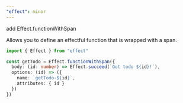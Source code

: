 ```yaml
---
"effect": minor
---
```


add Effect.functionWithSpan

Allows you to define an effectful function that is wrapped with a span.

```ts
import { Effect } from "effect"

const getTodo = Effect.functionWithSpan({
  body: (id: number) => Effect.succeed(`Got todo ${id}!`),
  options: (id) => ({
    name: `getTodo-${id}`,
    attributes: { id }
  })
})
```
